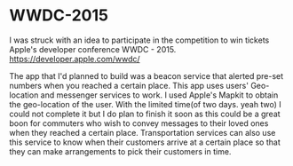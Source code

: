 # WWDC-2015

I was struck with an idea to participate in the competition to win tickets Apple's developer conference
WWDC - 2015. <https://developer.apple.com/wwdc/>

The app that I'd planned to build was a beacon service that alerted pre-set numbers when you reached a certain place.
This app uses users' Geo-location and messenger services to work. I used Apple's Mapkit to obtain the geo-location of the user.
With the limited time(of two days. yeah two) I could not complete it but I do plan to finish it soon as this could be a 
great boon for commuters who wish to convey messages to their loved ones when they reached a certain place. Transportation
services can also use this service to know when their customers arrive at a certain place so that they can make arrangements
to pick their customers in time.

